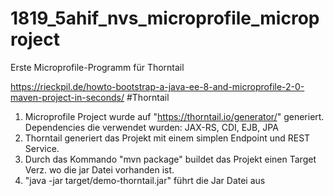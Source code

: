 # 1819_5ahif_nvs_microprofile_microproject
Erste Microprofile-Programm für Thorntail

<https://rieckpil.de/howto-bootstrap-a-java-ee-8-and-microprofile-2-0-maven-project-in-seconds/>
#Thorntail
1. Microprofile Project wurde auf "https://thorntail.io/generator/" generiert.
   Dependencies die verwendet wurden: JAX-RS, CDI, EJB, JPA
2. Thorntail generiert das Projekt mit einem simplen Endpoint und REST Service.
3. Durch das Kommando "mvn package" buildet das Projekt einen Target Verz. wo die jar Datei vorhanden ist.
4. "java -jar target/demo-thorntail.jar" führt die Jar Datei aus
